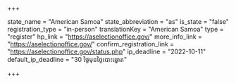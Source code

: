 +++

state_name = "American Samoa"
state_abbreviation = "as"
is_state = "false"
registration_type = "in-person"
translationKey = "American Samoa"
type = "register"
hp_link = "https://aselectionoffice.gov/"
more_info_link = "https://aselectionoffice.gov/"
confirm_registration_link = "https://aselectionoffice.gov/status.php"
ip_deadline = "2022-10-11"
default_ip_deadline = "30 ថ្ងៃមុនថ្ងៃបោះឆ្នោត"

+++